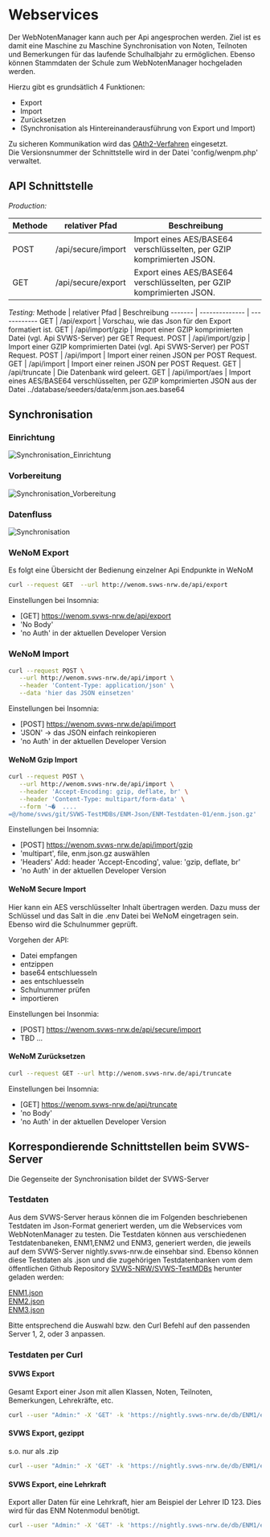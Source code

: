 # Webservices

Der WebNotenManager kann auch per Api angesprochen werden. 
Ziel ist es damit eine Maschine zu Maschine Synchronisation von Noten, Teilnoten und Bemerkungen für das laufende Schulhalbjahr zu ermöglichen. 
Ebenso können Stammdaten der Schule zum WebNotenManager hochgeladen werden. 

Hierzu gibt es grundsätlich 4 Funktionen: 

- Export
- Import
- Zurücksetzen
- (Synchronisation als Hintereinanderausführung von Export und Import)

Zu sicheren Kommunikation wird das [OAth2-Verfahren](OAuth2.md) eingesetzt.  
Die Versionsnummer der Schnittstelle wird in der Datei 'config/wenpm.php' verwaltet.


## API Schnittstelle

*Production:*

Methode | relativer Pfad | Beschreibung
------- | -------------- | ------------
POST | /api/secure/import | Import eines AES/BASE64 verschlüsselten, per GZIP komprimierten JSON.
GET  | /api/secure/export | Export eines AES/BASE64 verschlüsselten, per GZIP komprimierten JSON.

*Testing:*
Methode | relativer Pfad | Beschreibung
------- | -------------- | ------------
GET  | /api/export       | Vorschau, wie das Json für den Export formatiert ist.
GET  | /api/import/gzip  | Import einer GZIP komprimierten Datei (vgl. Api SVWS-Server) per GET Request.
POST | /api/import/gzip  | Import einer GZIP komprimierten Datei (vgl. Api SVWS-Server) per POST Request.
POST | /api/import       | Import einer reinen JSON per POST Request.
GET  | /api/import       | Import einer reinen JSON per POST Request.
GET  | /api/truncate     | Die Datenbank wird geleert.
GET  | /api/import/aes   | Import eines AES/BASE64 verschlüsselten, per GZIP komprimierten JSON aus der Datei ../database/seeders/data/enm.json.aes.base64 


## Synchronisation 

### Einrichtung

![Synchronisation_Einrichtung](graphics/Synchronisation_Einrichtung.png)


### Vorbereitung 

![Synchronisation_Vorbereitung](graphics/Synchronisation_Vorbereitung.png)


### Datenfluss
![Synchronisation](graphics/Synchronisation.png)



### WeNoM Export 

Es folgt eine Übersicht der Bedienung einzelner Api Endpunkte in WeNoM 

```bash 
curl --request GET  --url http://wenom.svws-nrw.de/api/export
```

Einstellungen bei Insomnia:
+ [GET] https://wenom.svws-nrw.de/api/export
+ 'No Body'  
+ 'no Auth' in der aktuellen Developer Version

 

### WeNoM Import

```bash 
curl --request POST \
   --url http://wenom.svws-nrw.de/api/import \
   --header 'Content-Type: application/json' \
   --data 'hier das JSON einsetzen'
```

Einstellungen bei Insomnia:
+ [POST] https://wenom.svws-nrw.de/api/import  
+ 'JSON' -> das JSON einfach reinkopieren 
+ 'no Auth' in der aktuellen Developer Version


#### WeNoM Gzip Import

```bash 
curl --request POST \
   --url http://wenom.svws-nrw.de/api/import \
   --header 'Accept-Encoding: gzip, deflate, br' \
   --header 'Content-Type: multipart/form-data' \
   --form '¬�  .... 
=@/home/svws/git/SVWS-TestMDBs/ENM-Json/ENM-Testdaten-01/enm.json.gz'
```

Einstellungen bei Insomnia:
+ [POST] https://wenom.svws-nrw.de/api/import/gzip
+ 'multipart', file, enm.json.gz auswählen
+ 'Headers' Add: header 'Accept-Encoding', value: 'gzip, deflate, br'
+ 'no Auth' in der aktuellen Developer Version


#### WeNoM Secure Import

Hier kann ein AES verschlüsselter Inhalt übertragen werden. Dazu muss der Schlüssel und das Salt in die .env Datei bei WeNoM 
eingetragen sein. Ebenso wird die Schulnummer geprüft.  

Vorgehen der API:  

+ Datei empfangen
+ entzippen
+ base64 entschluesseln
+ aes entschluesseln
+ Schulnummer prüfen 
+ importieren


Einstellungen bei Insonmia:
+ [POST] https://wenom.svws-nrw.de/api/secure/import 
+ TBD ...


#### WeNoM Zurücksetzen  

```bash 
curl --request GET --url http://wenom.svws-nrw.de/api/truncate
```

Einstellungen bei Insomnia:
+ [GET] https://wenom.svws-nrw.de/api/truncate
+ 'no Body' 
+ 'no Auth' in der aktuellen Developer Version





## Korrespondierende Schnittstellen beim SVWS-Server

Die Gegenseite der Synchronisation bildet der SVWS-Server

### Testdaten

Aus dem SVWS-Server heraus können die im Folgenden beschriebenen Testdaten im Json-Format generiert werden, um die Webservices vom WebNotenManager zu testen. 
Die Testdaten können aus verschiedenen Testdatenbaneken, ENM1,ENM2 und ENM3, generiert werden, die jeweils auf dem SVWS-Server nightly.svws-nrw.de einsehbar sind.
Ebenso können diese Testdaten als .json und die zugehörigen Testdatenbanken vom dem öffentlichen Github 
Repository [SVWS-NRW/SVWS-TestMDBs](https://github.com/SVWS-NRW/SVWS-TestMDBs) herunter geladen werden: 

[ENM1.json](https://raw.githubusercontent.com/SVWS-NRW/SVWS-TestMDBs/main/ENM-Json/ENM-Testdaten-01/ENMGesamt.json)  
[ENM2.json](https://raw.githubusercontent.com/SVWS-NRW/SVWS-TestMDBs/main/ENM-Json/ENM-Testdaten-02/ENMGesamt.json)  
[ENM3.json](https://raw.githubusercontent.com/SVWS-NRW/SVWS-TestMDBs/main/ENM-Json/ENM-Testdaten-03/ENMGesamt.json)  

Bitte entsprechend die Auswahl bzw. den Curl Befehl auf den passenden Server 1, 2, oder 3 anpassen. 

### Testdaten per Curl

#### SVWS Export 

Gesamt Export einer Json mit allen Klassen, Noten, Teilnoten, Bemerkungen, Lehrekräfte, etc. 

```bash 
curl --user "Admin:" -X 'GET' -k 'https://nightly.svws-nrw.de/db/ENM1/enm/alle' -H 'accept: application/json' 
```

#### SVWS Export, gezippt

s.o. nur als .zip
```bash 
curl --user "Admin:" -X 'GET' -k 'https://nightly.svws-nrw.de/db/ENM1/enm/alle/gzip' -H 'accept: application/json' 
```

#### SVWS Export, eine Lehrkraft

Export aller Daten für eine Lehrkraft, hier am Beispiel der Lehrer ID 123. Dies wird für das ENM Notenmodul benötigt. 

```bash
curl --user "Admin:" -X 'GET' -k 'https://nightly.svws-nrw.de/db/ENM1/enm/lehrer/123' -H 'accept: application/json'
```
